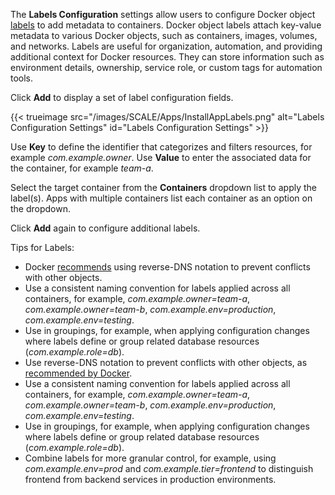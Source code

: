 &NewLine;

The **Labels Configuration** settings allow users to configure Docker object [labels](https://docs.docker.com/engine/manage-resources/labels/) to add metadata to containers.
Docker object labels attach key-value metadata to various Docker objects, such as containers, images, volumes, and networks.
Labels are useful for organization, automation, and providing additional context for Docker resources.
They can store information such as environment details, ownership, service role, or custom tags for automation tools.

Click **Add** to display a set of label configuration fields.

{{< trueimage src="/images/SCALE/Apps/InstallAppLabels.png" alt="Labels Configuration Settings" id="Labels Configuration Settings" >}}

Use **Key** to define the identifier that categorizes and filters resources, for example *com.example.owner*.
Use **Value** to enter the associated data for the container, for example *team-a*.

Select the target container from the **Containers** dropdown list to apply the label(s).
Apps with multiple containers list each container as an option on the dropdown.

Click **Add** again to configure additional labels.

Tips for Labels:

* Docker [recommends](https://docs.docker.com/reference/compose-file/services/#labels) using reverse-DNS notation to prevent conflicts with other objects.
* Use a consistent naming convention for labels applied across all containers, for example, *com.example.owner=team-a*, *com.example.owner=team-b*, *com.example.env=production*, *com.example.env=testing*.
* Use in groupings, for example, when applying configuration changes where labels define or group related database resources (*com.example.role=db*).
* Use reverse-DNS notation to prevent conflicts with other objects, as [recommended by Docker](https://docs.docker.com/reference/compose-file/services/#labels).
* Use a consistent naming convention for labels applied across all containers, for example, *com.example.owner=team-a*, *com.example.owner=team-b*, *com.example.env=production*, *com.example.env=testing*.
* Use in groupings, for example, when applying configuration changes where labels define or group related database resources (*com.example.role=db*).
* Combine labels for more granular control, for example, using *com.example.env=prod* and *com.example.tier=frontend* to distinguish frontend from backend services in production environments.
